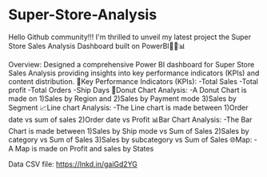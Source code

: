 # Super-Store-Analysis

Hello Github community!!!
 I'm thrilled to unveil my latest project the Super Store Sales Analysis Dashboard built on PowerBI📱🚀📊

Overview: Designed a comprehensive Power BI dashboard for Super Store Sales Analysis providing insights into key performance indicators (KPIs) and content distribution.
🔢Key Performance Indicators (KPIs):
-Total Sales
-Total profit
-Total Orders
-Ship Days
🍩Donut Chart Analysis:
-A Donut Chart is made on 1)Sales by Region and 2)Sales by Payment mode
3)Sales by Segment
📈Line chart Analysis:
-The Line chart is made between
 1)Order date vs sum of sales 2)Order date vs Profit
📊Bar Chart Analysis:
-The Bar Chart is made between 1)Sales by Ship mode vs Sum of Sales
2)Sales by category vs Sum of Sales 3)Sales by subcategory vs Sum of Sales
🌐Map:
-A Map is made on Profit and sales by States

Data CSV file: https://lnkd.in/gaiGd2YG

